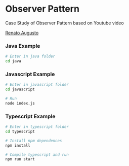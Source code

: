 # Observer Pattern

Case Study of Observer Pattern based on Youtube video

[Renato Augusto](https://youtu.be/mv9JxI85Ac8?si=yNlTedgYKJw3fPTX)

### Java Example

```bash
# Enter in java folder
cd java
```

### Javascript Example

```bash
# Enter in javascript folder
cd javascript
```

```bash
# Run
node index.js
```


### Typescript Example

```bash
# Enter in typescript folder
cd typescript
```

```bash
# Install npm dependences
npm install
```

```bash
# Compile typescript and run
npm run start
```
